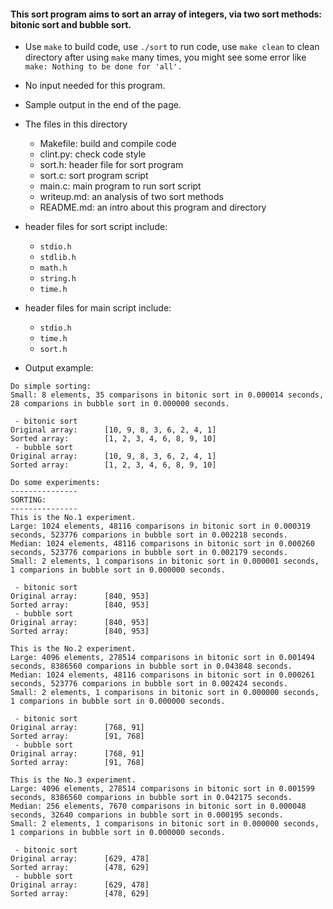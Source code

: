 #### This sort program aims to sort an array of integers, via two sort methods: bitonic sort and bubble sort.

- Use `make` to build code, use `./sort` to run code, use `make clean` to clean directory after using `make` many times, you might see some error like `make: Nothing to be done for 'all'.`

- No input needed for this program.

- Sample output in the end of the page.

- The files in this directory
	- Makefile: build and compile code
	- clint.py: check code style
	- sort.h: header file for sort program
	- sort.c: sort program script
	- main.c: main program to run sort script
	- writeup.md: an analysis of two sort methods
	- README.md: an intro about this program and directory

- header files for sort script include:
	- `stdio.h`
	- `stdlib.h`
	- `math.h`
	- `string.h`
	- `time.h`

- header files for main script include:
	- `stdio.h`
	- `time.h`
	- `sort.h`

- Output example:

```
Do simple sorting:
Small: 8 elements, 35 comparisons in bitonic sort in 0.000014 seconds, 28 comparions in bubble sort in 0.000000 seconds.

 - bitonic sort
Original array:      [10, 9, 8, 3, 6, 2, 4, 1]
Sorted array:        [1, 2, 3, 4, 6, 8, 9, 10]
 - bubble sort
Original array:      [10, 9, 8, 3, 6, 2, 4, 1]
Sorted array:        [1, 2, 3, 4, 6, 8, 9, 10]

Do some experiments:
---------------
SORTING:
---------------
This is the No.1 experiment.
Large: 1024 elements, 48116 comparisons in bitonic sort in 0.000319 seconds, 523776 comparions in bubble sort in 0.002218 seconds.
Median: 1024 elements, 48116 comparisons in bitonic sort in 0.000260 seconds, 523776 comparions in bubble sort in 0.002179 seconds.
Small: 2 elements, 1 comparisons in bitonic sort in 0.000001 seconds, 1 comparions in bubble sort in 0.000000 seconds.

 - bitonic sort
Original array:      [840, 953]
Sorted array:        [840, 953]
 - bubble sort
Original array:      [840, 953]
Sorted array:        [840, 953]

This is the No.2 experiment.
Large: 4096 elements, 278514 comparisons in bitonic sort in 0.001494 seconds, 8386560 comparions in bubble sort in 0.043848 seconds.
Median: 1024 elements, 48116 comparisons in bitonic sort in 0.000261 seconds, 523776 comparions in bubble sort in 0.002424 seconds.
Small: 2 elements, 1 comparisons in bitonic sort in 0.000000 seconds, 1 comparions in bubble sort in 0.000000 seconds.

 - bitonic sort
Original array:      [768, 91]
Sorted array:        [91, 768]
 - bubble sort
Original array:      [768, 91]
Sorted array:        [91, 768]

This is the No.3 experiment.
Large: 4096 elements, 278514 comparisons in bitonic sort in 0.001599 seconds, 8386560 comparions in bubble sort in 0.042175 seconds.
Median: 256 elements, 7670 comparisons in bitonic sort in 0.000048 seconds, 32640 comparions in bubble sort in 0.000195 seconds.
Small: 2 elements, 1 comparisons in bitonic sort in 0.000000 seconds, 1 comparions in bubble sort in 0.000000 seconds.

 - bitonic sort
Original array:      [629, 478]
Sorted array:        [478, 629]
 - bubble sort
Original array:      [629, 478]
Sorted array:        [478, 629]
```
